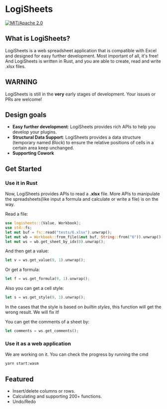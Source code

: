 # LogiSheets

[![MIT/Apache 2.0](https://img.shields.io/badge/license-MIT/Mit-blue.svg)](./LICENSE)

## What is LogiSheets?

LogiSheets is a web spreadsheet application that is compatible with Excel and designed for easy further development. Most important of all, it's free! And LogiSheets is written in Rust, and you are able to create, read and write .xlsx files.

## WARNING

LogiSheets is still in the __very__ early stages of development. Your issues or PRs are welcome!

## Design goals

* **Easy further development**: LogiSheets provides rich APIs to help you develop your plugins.
* **Structural Data Support**: LogiSheets provides a data structure (temporary named *Block*) to ensure the relative positions of cells in a certain area keep unchanged.
* **Supporting Cowork**

## Get Started

### Use it in Rust

Now, LogiSheets provides APIs to read a **.xlsx** file. More APIs to manipulate the spreadsheets(like input a formula and calculate or write a file) is on the way.

Read a file:
```rust
use logisheets::{Value, Workbook};
use std::fs;
let mut buf = fs::read("tests/6.xlsx").unwrap();
let mut wb = Workbook::from_file(&mut buf, String::from("6")).unwrap();
let mut ws = wb.get_sheet_by_idx(0).unwrap();
```

And then get a value:
```rust
let v = ws.get_value(9, 1).unwrap();
```

Or get a formula:
```rust
let f = ws.get_formula(9, 1).unwrap();
```

Also you can get a cell style:
```rust
let s = ws.get_style(9, 1).unwrap();
```

In the cases that the style is based on *builtin styles*, this function will get the wrong result. We will fix it!

You can get the comments of a sheet by:
```rust
let comments = ws.get_comments();
```

### Use it as a web application

We are working on it. You can check the progress by running the cmd

```cmd
yarn start:wasm
```

## Featured

- Insert/delete columns or rows.
- Calculating and supporting 200+ functions.
- Undo/Redo
